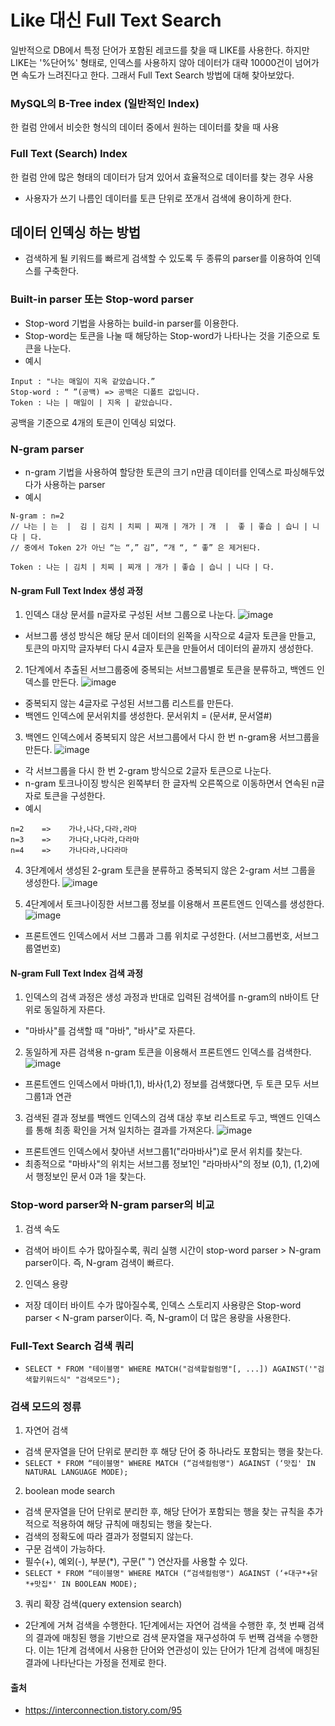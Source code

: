 # Like 대신 Full Text Search

일반적으로 DB에서 특정 단어가 포함된 레코드를 찾을 때 LIKE를 사용한다.
하지만 LIKE는 '%단어%' 형태로, 인덱스를 사용하지 않아 데이터가 대략 10000건이 넘어가면 속도가 느려진다고 한다. 그래서 Full Text Search 방법에 대해 찾아보았다.

### MySQL의 B-Tree index (일반적인 Index)

한 컬럼 안에서 비슷한 형식의 데이터 중에서 원하는 데이터를 찾을 때 사용

### Full Text (Search) Index

한 컬럼 안에 많은 형태의 데이터가 담겨 있어서 효율적으로 데이터를 찾는 경우 사용

- 사용자가 쓰기 나름인 데이터를 토큰 단위로 쪼개서 검색에 용이하게 한다.

## 데이터 인덱싱 하는 방법

- 검색하게 될 키워드를 빠르게 검색할 수 있도록 두 종류의 parser를 이용하여 인덱스를 구축한다.

### Built-in parser 또는 Stop-word parser

- Stop-word 기법을 사용하는 build-in parser를 이용한다.
- Stop-word는 토큰을 나눌 때 해당하는 Stop-word가 나타나는 것을 기준으로 토큰을 나눈다.
- 예시

```
Input : "나는 매일이 지옥 같았습니다.”
Stop-word : “ ”(공백) => 공백은 디폴트 값입니다.
Token : 나는 | 매일이 | 지옥 | 같았습니다.
```

공백을 기준으로 4개의 토큰이 인덱싱 되었다.

### N-gram parser

- n-gram 기법을 사용하여 할당한 토큰의 크기 n만큼 데이터를 인덱스로 파싱해두었다가 사용하는 parser
- 예시

```
N-gram : n=2
// 나는 | 는  |  김 | 김치 | 치찌 | 찌개 | 개가 | 개  |  좋 | 좋습 | 습니 | 니다 | 다.
// 중에서 Token 2가 아닌 “는 “,” 김”, “개 “, “ 좋” 은 제거된다.

Token : 나는 | 김치 | 치찌 | 찌개 | 개가 | 좋습 | 습니 | 니다 | 다.
```

#### N-gram Full Text Index 생성 과정

1. 인덱스 대상 문서를 n글자로 구성된 서브 그룹으로 나눈다.
![image](https://user-images.githubusercontent.com/89785501/185383057-0cfcee12-c4d1-43f8-857e-37a9f315313c.png)
- 서브그룹 생성 방식은 해당 문서 데이터의 왼쪽을 시작으로 4글자 토큰을 만들고, 토큰의 마지막 글자부터 다시 4글자 토큰을 만들어서 데이터의 끝까지 생성한다.

2. 1단계에서 추출된 서브그룹중에 중복되는 서브그룹별로 토큰을 분류하고, 백엔드 인덱스를 만든다.
![image](https://user-images.githubusercontent.com/89785501/185383078-4b6bf162-9a73-45e3-9628-e5ec763f12fc.png)

- 중복되지 않는 4글자로 구성된 서브그룹 리스트를 만든다.
- 백엔드 인덱스에 문서위치를 생성한다. 문서위치 = (문서#, 문서열#)

3. 백엔드 인덱스에서 중복되지 않은 서브그룹에서 다시 한 번 n-gram용 서브그룹을 만든다.
![image](https://user-images.githubusercontent.com/89785501/185383122-fe9bc69d-9e9f-412c-a39f-25488ae38ef2.png)

- 각 서브그룹을 다시 한 번 2-gram 방식으로 2글자 토큰으로 나눈다.
- n-gram 토크나이징 방식은 왼쪽부터 한 글자씩 오른쪽으로 이동하면서 연속된 n글자로 토큰을 구성한다.
- 예시

```
n=2    =>    가나,나다,다라,라마
n=3    =>    가나다,나다라,다라마
n=4    =>    가나다라,나다라마
```

4. 3단계에서 생성된 2-gram 토큰을 분류하고 중복되지 않은 2-gram 서브 그룹을 생성한다.
![image](https://user-images.githubusercontent.com/89785501/185383140-b264e998-36d5-4c79-813b-85ee5166a9bd.png)

5. 4단계에서 토크나이징한 서브그룹 정보를 이용해서 프론트엔드 인덱스를 생성한다.
![image](https://user-images.githubusercontent.com/89785501/185383155-683e2ba4-bbee-44ea-9699-970a417e54a9.png)

- 프론트엔드 인덱스에서 서브 그룹과 그룹 위치로 구성한다. (서브그룹번호, 서브그룹열번호)

#### N-gram Full Text Index 검색 과정

1. 인덱스의 검색 과정은 생성 과정과 반대로 입력된 검색어를 n-gram의 n바이트 단위로 동일하게 자른다.

- "마바사"를 검색할 때 "마바", "바사"로 자른다.

2. 동일하게 자른 검색용 n-gram 토큰을 이용해서 프론트엔드 인덱스를 검색한다.
![image](https://user-images.githubusercontent.com/89785501/185383197-65623271-7bda-4e52-9530-12e58a4a4b7f.png)

- 프론트엔드 인덱스에서 마바(1,1), 바사(1,2) 정보를 검색했다면, 두 토큰 모두 서브그룹1과 연관

3. 검색된 결과 정보를 백엔드 인덱스의 검색 대상 후보 리스트로 두고, 백엔드 인덱스를 통해 최종 확인을 거쳐 일치하는 결과를 가져온다.
![image](https://user-images.githubusercontent.com/89785501/185383206-828b74ab-18aa-4dcc-8c70-aa6517ed15d4.png)

- 프론트엔드 인덱스에서 찾아낸 서브그룹1("라마바사")로 문서 위치를 찾는다.
- 최종적으로 "마바사"의 위치는 서브그룹 정보1인 "라마바사"의 정보 (0,1), (1,2)에서 행정보인 문서 0과 1을 찾는다.

### Stop-word parser와 N-gram parser의 비교

1. 검색 속도

- 검색어 바이트 수가 많아질수록, 쿼리 실행 시간이 stop-word parser > N-gram parser이다. 즉, N-gram 검색이 빠르다.

2. 인덱스 용량

- 저장 데이터 바이트 수가 많아질수록, 인덱스 스토리지 사용량은 Stop-word parser < N-gram parser이다. 즉, N-gram이 더 많은 용량을 사용한다.

### Full-Text Search 검색 쿼리

- `SELECT * FROM "테이블명" WHERE MATCH("검색할컬럼명"[, ...]) AGAINST('"검색할키워드식" "검색모드");`

### 검색 모드의 정류

1. 자연어 검색

- 검색 문자열을 단어 단위로 분리한 후 해당 단어 중 하나라도 포함되는 행을 찾는다.
- `SELECT * FROM “테이블명" WHERE MATCH (“검색컬럼명") AGAINST (‘맛집' IN NATURAL LANGUAGE MODE);`

2. boolean mode search

- 검색 문자열을 단어 단위로 분리한 후, 해당 단어가 포함되는 행을 찾는 규칙을 추가적으로 적용하여 해당 규칙에 매칭되는 행을 찾는다.
- 검색의 정확도에 따라 결과가 정렬되지 않는다.
- 구문 검색이 가능하다.
- 필수(+), 예외(-), 부분(\*), 구문(" ") 연산자를 사용할 수 있다.
- `SELECT * FROM “테이블명" WHERE MATCH (“검색컬럼명") AGAINST (‘+대구*+닭*+맛집*' IN BOOLEAN MODE);`

3. 쿼리 확장 검색(query extension search)

- 2단계에 거쳐 검색을 수행한다. 1단계에서는 자연어 검색을 수행한 후, 첫 번째 검색의 결과에 매칭된 행을 기반으로 검색 문자열을 재구성하여 두 번짹 검색을 수행한다. 이는 1단계 검색에서 사용한 단어와 연관성이 있는 단어가 1단계 검색에 매칭된 결과에 나타난다는 가정을 전제로 한다.

#### 출처

- https://interconnection.tistory.com/95
